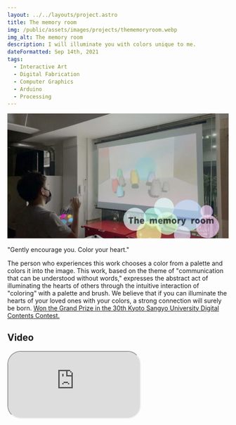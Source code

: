 ```yaml
---
layout: ../../layouts/project.astro
title: The memory room
img: /public/assets/images/projects/thememoryroom.webp
img_alt: The memory room
description: I will illuminate you with colors unique to me.
dateFormatted: Sep 14th, 2021
tags:
  - Interactive Art
  - Digital Fabrication
  - Computer Graphics
  - Arduino
  - Processing
---
```


![The memory room](/public/assets/images/projects/thememoryroom.webp)

"Gently encourage you. Color your heart."

The person who experiences this work chooses a color from a palette and colors it into the image.
This work, based on the theme of "communication that can be understood without words," expresses the abstract act of illuminating the hearts of others through the intuitive interaction of "coloring" with a palette and brush.
We believe that if you can illuminate the hearts of your loved ones with your colors, a strong connection will surely be born.
[Won the Grand Prize in the 30th Kyoto Sangyo University Digital Contents Contest.](http://info.cse.kyoto-su.ac.jp/?page_id=10073)

<!-- <br/> -->
<!---->
<!-- 「君をそっと励ます，心に色をつけていくように」 -->
<!---->
<!-- 体験者はパレットから色を選び，映像の中へ色をつけていく。 -->
<!-- この作品では，「言葉を使わずに分かり合えるコミュニケーション」をテーマに，他者の心を照らしていくという抽象的な行為を，パレットと筆で「色づける」という直感的なインタラクションで表現した。 -->
<!-- 大切な人の心をあなたの色で照らせたら，きっと強い繋がりが生まれると信じている。 -->
<!-- [第 30 回京都産業大学デジタルコンテンツコンテスト最優秀賞受賞。](http://info.cse.kyoto-su.ac.jp/?page_id=9957) -->

## Video

<div>
  <iframe
    src="https://www.youtube.com/embed/yhqCw1QHQDY?si=rgN2qwUDTKoOxAa9"
    title="The memory room PV"
    class="w-full"
    style="border-radius: 30px; aspect-ratio: 16 / 9;"
  ></iframe>

